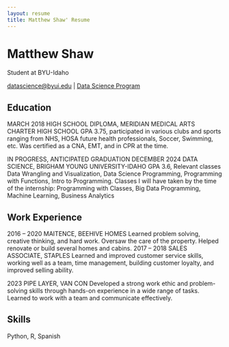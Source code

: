 ```yaml
---
layout: resume
title: Matthew Shaw' Resume
---
```

# Matthew Shaw
Student at BYU-Idaho
<div id="webaddress">
<a href="datascience@byui.edu">datascience@byui.edu</a>
| <a href="https://byuidatascience.github.io/development.html">Data Science Program</a>
</div>

<!-- https://www.monique.tech/the-art-of-markdown -->


## Education

MARCH 2018
HIGH SCHOOL DIPLOMA, MERIDIAN MEDICAL ARTS CHARTER HIGH SCHOOL
GPA 3.75, participated in various clubs and sports ranging from NHS, HOSA future health professionals, Soccer, Swimming, etc.  Was certified as a CNA, EMT, and in CPR at the time.   

IN PROGRESS, ANTICIPATED GRADUATION DECEMBER 2024
DATA SCIENCE, BRIGHAM YOUNG UNIVERSITY-IDAHO 
GPA 3.6, Relevant classes Data Wrangling and Visualization, Data Science Programming, Programming with Functions, Intro to Programming.  Classes I will have taken by the time of the internship:  Programming with Classes, Big Data Programming, Machine Learning, Business Analytics  

## Work Experience

2016 – 2020
MAITENCE, BEEHIVE HOMES 
Learned problem solving, creative thinking, and hard work.  Oversaw the care of the property.  Helped renovate or build several homes and cabins. 
2017 – 2018
SALES ASSOCIATE, STAPLES 
Learned and improved customer service skills, working well as a team, time management, building customer loyalty, and improved selling ability.

2023 
PIPE LAYER, VAN CON 
Developed a strong work ethic and problem-solving skills through hands-on experience in a wide range of tasks.  Learned to work with a team and communicate effectively.  

## Skills 
Python, R, Spanish



<!-- ### Footer

Last updated: May 2013 -->


